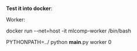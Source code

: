 **Test it into docker**:

Worker:


docker run --net=host -it mlcomp-worker /bin/bash 

PYTHONPATH=../ python __main__.py worker 0